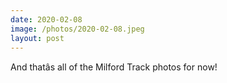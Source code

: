```yaml
---
date: 2020-02-08
image: /photos/2020-02-08.jpeg
layout: post
---
```


And thatâs all of the Milford Track photos for now!
